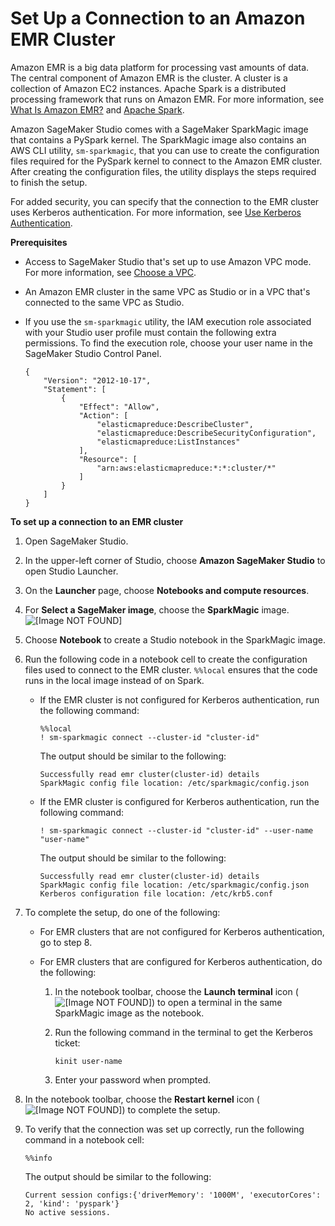# Set Up a Connection to an Amazon EMR Cluster<a name="studio-emr"></a>

Amazon EMR is a big data platform for processing vast amounts of data\. The central component of Amazon EMR is the cluster\. A cluster is a collection of Amazon EC2 instances\. Apache Spark is a distributed processing framework that runs on Amazon EMR\. For more information, see [What Is Amazon EMR?](https://docs.aws.amazon.com/emr/latest/ManagementGuide/emr-what-is-emr.html) and [Apache Spark](https://docs.aws.amazon.com/emr/latest/ReleaseGuide/emr-spark.html)\.

Amazon SageMaker Studio comes with a SageMaker SparkMagic image that contains a PySpark kernel\. The SparkMagic image also contains an AWS CLI utility, `sm-sparkmagic`, that you can use to create the configuration files required for the PySpark kernel to connect to the Amazon EMR cluster\. After creating the configuration files, the utility displays the steps required to finish the setup\.

For added security, you can specify that the connection to the EMR cluster uses Kerberos authentication\. For more information, see [Use Kerberos Authentication](https://docs.aws.amazon.com/emr/latest/ManagementGuide/emr-kerberos.html)\.

**Prerequisites**
+ Access to SageMaker Studio that's set up to use Amazon VPC mode\. For more information, see [Choose a VPC](onboard-vpc.md)\.
+ An Amazon EMR cluster in the same VPC as Studio or in a VPC that's connected to the same VPC as Studio\.
+ If you use the `sm-sparkmagic` utility, the IAM execution role associated with your Studio user profile must contain the following extra permissions\. To find the execution role, choose your user name in the SageMaker Studio Control Panel\.

  ```
  {
      "Version": "2012-10-17",
      "Statement": [
          {
              "Effect": "Allow",
              "Action": [
                  "elasticmapreduce:DescribeCluster",
                  "elasticmapreduce:DescribeSecurityConfiguration",
                  "elasticmapreduce:ListInstances"
              ],
              "Resource": [
                  "arn:aws:elasticmapreduce:*:*:cluster/*"
              ]
          }
      ]
  }
  ```

**To set up a connection to an EMR cluster**

1. Open SageMaker Studio\.

1. In the upper\-left corner of Studio, choose **Amazon SageMaker Studio** to open Studio Launcher\.

1. On the **Launcher** page, choose **Notebooks and compute resources**\.

1. For **Select a SageMaker image**, choose the **SparkMagic** image\.  
![\[Image NOT FOUND\]](http://docs.aws.amazon.com/sagemaker/latest/dg/images/studio/studio-spark-select.png)

1. Choose **Notebook** to create a Studio notebook in the SparkMagic image\.

1. Run the following code in a notebook cell to create the configuration files used to connect to the EMR cluster\. `%%local` ensures that the code runs in the local image instead of on Spark\.
   + If the EMR cluster is not configured for Kerberos authentication, run the following command:

     ```
     %%local
     ! sm-sparkmagic connect --cluster-id "cluster-id"
     ```

     The output should be similar to the following:

     ```
     Successfully read emr cluster(cluster-id) details
     SparkMagic config file location: /etc/sparkmagic/config.json
     ```
   + If the EMR cluster is configured for Kerberos authentication, run the following command:

     ```
     ! sm-sparkmagic connect --cluster-id "cluster-id" --user-name "user-name"
     ```

     The output should be similar to the following:

     ```
     Successfully read emr cluster(cluster-id) details
     SparkMagic config file location: /etc/sparkmagic/config.json
     Kerberos configuration file location: /etc/krb5.conf
     ```

1. To complete the setup, do one of the following: 
   + For EMR clusters that are not configured for Kerberos authentication, go to step 8\.
   + For EMR clusters that are configured for Kerberos authentication, do the following:

     1. In the notebook toolbar, choose the **Launch terminal** icon \( ![\[Image NOT FOUND\]](http://docs.aws.amazon.com/sagemaker/latest/dg/images/icons/notebook-launch-terminal-small.png)\) to open a terminal in the same SparkMagic image as the notebook\.

     1. Run the following command in the terminal to get the Kerberos ticket:

        ```
        kinit user-name
        ```

     1. Enter your password when prompted\.

1. In the notebook toolbar, choose the **Restart kernel** icon \( ![\[Image NOT FOUND\]](http://docs.aws.amazon.com/sagemaker/latest/dg/images/icons/notebook-restart-kernel-small.png)\) to complete the setup\.

1. To verify that the connection was set up correctly, run the following command in a notebook cell:

   ```
   %%info
   ```

   The output should be similar to the following:

   ```
   Current session configs:{'driverMemory': '1000M', 'executorCores': 2, 'kind': 'pyspark'}
   No active sessions.
   ```